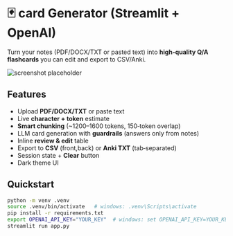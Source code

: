 # 🃏 card Generator (Streamlit + OpenAI)

Turn your notes (PDF/DOCX/TXT or pasted text) into **high‑quality Q/A flashcards** you can edit and export to CSV/Anki.

![screenshot placeholder](docs/screenshot.png)

## Features
- Upload **PDF/DOCX/TXT** or paste text
- Live **character + token** estimate
- **Smart chunking** (~1200–1600 tokens, 150‑token overlap)
- LLM card generation with **guardrails** (answers only from notes)
- Inline **review & edit** table
- Export to **CSV** (front,back) or **Anki TXT** (tab‑separated)
- Session state + **Clear** button
- Dark theme UI

## Quickstart

```bash
python -m venv .venv
source .venv/bin/activate   # windows: .venv\Scripts\activate
pip install -r requirements.txt
export OPENAI_API_KEY="YOUR_KEY"  # windows: set OPENAI_API_KEY=YOUR_KEY
streamlit run app.py
